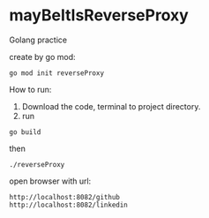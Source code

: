 # mayBeItIsReverseProxy
Golang practice

create by go mod:
```
go mod init reverseProxy
```

How to run:
1. Download the code, terminal to project directory.
2. run
```
go build
```
then
```
./reverseProxy
```

open browser with url:
```
http://localhost:8082/github
http://localhost:8082/linkedin
```
